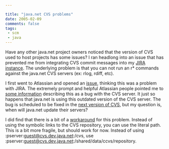 ```yaml
---

title: "java.net CVS problems"
date: 2005-02-09
comments: false
tags:
 - scm
 - java
---
```


Have any other java.net project owners noticed that the version of CVS used to host projects has some issues? I ran headlong into an issue that has prevented me from integrating CVS commit messages into my [JIRA instance](http://jira.codecrate.com). The underlying problem is that you can not run an r* commands against the java.net CVS servers (ex: rlog, rdiff, etc).


I first went to Atlassian and opened an [issue](http://jira.atlassian.com/browse/JRA-5759), thinking this was a problem with JIRA. The extremely prompt and helpful Atlassian people pointed me to [some information](http://lists.gnu.org/archive/html/bug-cvs/2003-09/msg00168.html) describing this as a bug with the CVS server. It just so happens that java.net is using this outdated version of the CVS server. The bug is scheduled to be fixed in the [next version of CVS](https://ccvs.cvshome.org/issues/show_bug.cgi?id=142 ), but my question is, when will java.net update their servers?


I did find that there is a bit of a [workaround](https://java-net.dev.java.net/issues/show_bug.cgi?id=31) for this problem. Instead of using the symbolic links to the CVS repository, you can use the literal path. This is a bit more fragile, but should work for now. Instead of using :pserver:guest@cvs.dev.java.net:/cvs, use :pserver:guest@cvs.dev.java.net:/shared/data/ccvs/repository.

